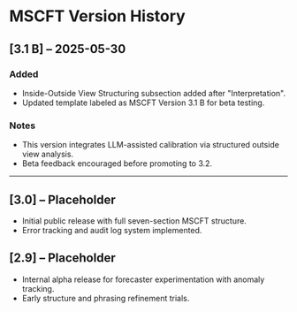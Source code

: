 # MSCFT Version History

## [3.1 B] – 2025-05-30
### Added
- Inside-Outside View Structuring subsection added after "Interpretation".
- Updated template labeled as MSCFT Version 3.1 B for beta testing.

### Notes
- This version integrates LLM-assisted calibration via structured outside view analysis.
- Beta feedback encouraged before promoting to 3.2.

---

## [3.0] – Placeholder
- Initial public release with full seven-section MSCFT structure.
- Error tracking and audit log system implemented.

## [2.9] – Placeholder
- Internal alpha release for forecaster experimentation with anomaly tracking.
- Early structure and phrasing refinement trials.
